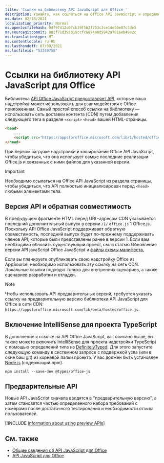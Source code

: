 ```yaml
---
title: 'Ссылки на библиотеку API JavaScript для Office '
description: Узнайте, как ссылаться на Office API JavaScript и определения типов в надстройки.
ms.date: 02/18/2021
localization_priority: Normal
ms.openlocfilehash: 04f97412c07cb39f5b2f753c3ce14e56e87c3de5
ms.sourcegitcommit: 883f71d395b19ccfc6874a0d5942a7016eb49e2c
ms.translationtype: MT
ms.contentlocale: ru-RU
ms.lasthandoff: 07/09/2021
ms.locfileid: "53349758"
---
```

# <a name="referencing-the-office-javascript-api-library"></a>Ссылки на библиотеку API JavaScript для Office 

Библиотека [API Office JavaScript предоставляет API,](../reference/javascript-api-for-office.md) которые ваша надстройка может использовать для взаимодействия с Office приложением. Самый простой способ ссылки на библиотеку — использовать сеть доставки контента (CDN) путем добавления следующего тега в разделе `<script>` `<head>` вашей HTML-страницы.

```html
<head>
    ...
    <script src="https://appsforoffice.microsoft.com/lib/1/hosted/office.js" type="text/javascript"></script>
</head>
```

При первом загрузке надстройки и кэшировании Office API JavaScript, чтобы убедиться, что она использует самые последние реализации Office.js и связанных с ними файлов для указанной версии.

> [!IMPORTANT]
> Необходимо ссылаться на Office API JavaScript из раздела страницы, чтобы убедиться, что API полностью инициализирован перед `<head>` любыми элементами тела.

## <a name="api-versioning-and-backward-compatibility"></a>Версия API и обратная совместимость

В предыдущем фрагменте HTML перед URL-адресом CDN указывается последний дополнительный выпуск в версии `/1/` `office.js` 1 Office.js. Поскольку API Office JavaScript поддерживает обратную совместимость, последний выпуск будет по-прежнему поддерживать членов API, которые были представлены ранее в версии 1. Если вам необходимо обновить существующий проект, см. в статью Обновление версии API javaScript Office JavaScript и [файлы схемы манифеста.](update-your-javascript-api-for-office-and-manifest-schema-version.md) 

Если вы планируете опубликовать свою надстройку Office из AppSource, необходимо использовать эту ссылку на сеть CDN. Локальные ссылки подходят только для внутренних сценариев, а также сценариев разработки и отладки.

> [!NOTE]
> Чтобы использовать API предварительных версий, требуется указать ссылку на предварительную версию библиотеки API JavaScript для Office в сети CDN: `https://appsforoffice.microsoft.com/lib/beta/hosted/office.js`.

## <a name="enabling-intellisense-for-a-typescript-project"></a>Включение IntelliSense для проекта TypeScript

В дополнение к ссылке на API Office JavaScript, как описано выше, вы также можете включить IntelliSense для проекта надстройки TypeScript с помощью определений типа из [DefinitelyTyped](https://github.com/DefinitelyTyped/DefinitelyTyped/tree/master/types/office-js). Для этого запустите следующую команду в системном запросе с поддержкой узла (или в окне баш git) из корневой папки проекта. У вас должен быть установлен [Node.js](https://nodejs.org) (содержащий npm).

```command&nbsp;line
npm install --save-dev @types/office-js
```

## <a name="preview-apis"></a>Предварительные API

Новые API JavaScript сначала вводятся в "предварительную версию", а затем становятся частью определенного набора требований с номерами после достаточного тестирования и необходимости отзыва пользователей.

[!INCLUDE [Information about using preview APIs](../includes/using-preview-apis-host.md)]

## <a name="see-also"></a>См. также

- [Общие сведения об API JavaScript для Office](understanding-the-javascript-api-for-office.md)
- [API JavaScript для Office](../reference/javascript-api-for-office.md)
